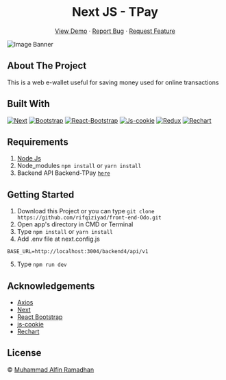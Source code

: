 <h1 align='center'>Next JS - TPay</h1>
  <p align="center">
    <a href="#">View Demo</a>
    ·
    <a href="https://github.com/rifqiziyad/front-end-Odo/issues">Report Bug</a>
    ·
    <a href="https://github.com/rifqiziyad/front-end-Odo/pulls">Request Feature</a>
  </p>

![Image Banner](/public/tpay1.jpg)

## About The Project

This is a web e-wallet useful for saving money used for online transactions

## Built With

[![Next](https://img.shields.io/badge/next-10.2.3-blue)](https://github.com/vercel/next.js/)
[![Bootstrap](https://img.shields.io/badge/Bootstrap-v4.6.x-blue)](https://github.com/react-bootstrap/react-bootstrap)
[![React-Bootstrap](https://img.shields.io/badge/React%20Bootstrap-v1.6.1-brightgreen)](https://github.com/react-bootstrap/react-bootstrap)
[![Js-cookie](https://img.shields.io/badge/js--cookie-v2.2.1-yellow)](https://github.com/js-cookie/js-cookie)
[![Redux](https://img.shields.io/badge/redux-v4.1.0-yellowgreen)](https://redux.js.org/)
[![Rechart](https://img.shields.io/badge/Rechart-v2.0.9-red)](https://recharts.org/en-US/guide/getting-started)

## Requirements

1. <a href="https://nodejs.org/en/download/">Node Js</a>
2. Node_modules `npm install` or `yarn install`
3. Backend API Backend-TPay [`here`](https://github.com/rifqiziyad/back-end-Odo)

## Getting Started

1. Download this Project or you can type `git clone https://github.com/rifqiziyad/front-end-Odo.git`
2. Open app's directory in CMD or Terminal
3. Type `npm install` or `yarn install`
4. Add .env file at next.config.js

```
BASE_URL=http://localhost:3004/backend4/api/v1
```

5. Type `npm run dev`

## Acknowledgements

- [Axios](https://www.npmjs.com/package/axios)
- [Next](https://nextjs.org/)
- [React Bootstrap](https://react-bootstrap.github.io/)
- [js-cookie](https://github.com/js-cookie/js-cookie)
- [Rechart](https://recharts.org/en-US/guide/getting-started)

## License

© [Muhammad Alfin Ramadhan](https://github.com/rifqiziyad)
